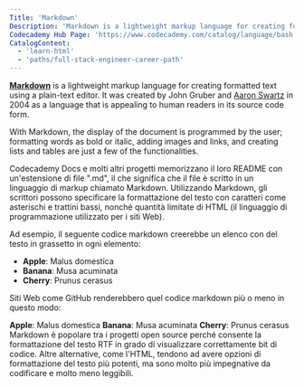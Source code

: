 ```yaml
---
Title: 'Markdown'
Description: 'Markdown is a lightweight markup language for creating formatted text using a plain-text editor.'
Codecademy Hub Page: 'https://www.codecademy.com/catalog/language/bash' # If codecademy.com doesn't have a hub page for this language, that's okay too. You can leave this field as `null`
CatalogContent:
  - 'learn-html'
  - 'paths/full-stack-engineer-career-path'
---
```


[**Markdown**](https://daringfireball.net/projects/markdown/) is a lightweight markup language for creating formatted text using a plain-text editor. It was created by John Gruber and [Aaron Swartz](https://www.codecademy.com/resources/docs/general/historical-technical-figures/aaron-swartz) in 2004 as a language that is appealing to human readers in its source code form.

With Markdown, the display of the document is programmed by the user; formatting words as bold or italic, adding images and links, and creating lists and tables are just a few of the functionalities.

Codecademy Docs e molti altri progetti memorizzano il loro README con un'estensione di file ".md", il che significa che il file è scritto in un linguaggio di markup chiamato Markdown. Utilizzando Markdown, gli scrittori possono specificare la formattazione del testo con caratteri come asterischi e trattini bassi, nonché quantità limitate di HTML (il linguaggio di programmazione utilizzato per i siti Web).

Ad esempio, il seguente codice markdown creerebbe un elenco con del testo in grassetto in ogni elemento:

- **Apple**: Malus domestica
- **Banana**: Musa acuminata
- **Cherry**: Prunus cerasus

Siti Web come GitHub renderebbero quel codice markdown più o meno in questo modo:

**Apple**: Malus domestica
**Banana**: Musa acuminata
**Cherry**: Prunus cerasus
Markdown è popolare tra i progetti open source perché consente la formattazione del testo RTF in grado di visualizzare correttamente bit di codice. Altre alternative, come l'HTML, tendono ad avere opzioni di formattazione del testo più potenti, ma sono molto più impegnative da codificare e molto meno leggibili.
